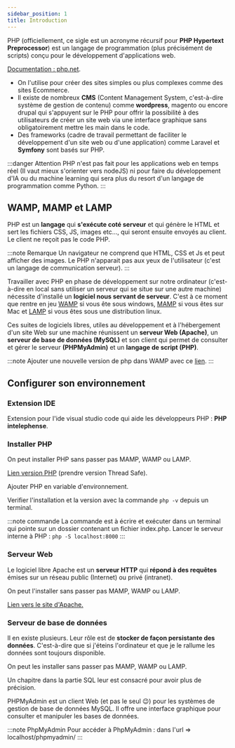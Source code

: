 ```yaml
---
sidebar_position: 1
title: Introduction
---
```


PHP (officiellement, ce sigle est un acronyme récursif pour **PHP Hypertext Preprocessor**) est un langage de programmation (plus précisément de scripts) conçu pour le développement d'applications web.

[Documentation : php.net](https://www.php.net/).

* On l'utilise pour créer des sites simples ou plus complexes comme des sites Ecommerce.
* Il existe de nombreux **CMS** (Content Management System, c'est-à-dire système de gestion de contenu) comme **wordpress**, magento ou encore drupal qui s'appuyent sur le PHP pour offrir la possibilité à des utilisateurs de créer un site web via une interface graphique sans obligatoirement mettre les main dans le code.
* Des frameworks (cadre de travail permettant de faciliter le développement d'un site web ou d'une application) comme Laravel et **Symfony** sont basés sur PHP.

:::danger Attention
PHP n'est pas fait pour les applications web en temps réel (Il vaut mieux s'orienter vers nodeJS) ni pour faire du développement d'IA ou du machine learning qui sera plus du resort d'un langage de programmation comme Python.
:::

## WAMP, MAMP et LAMP

PHP est un **langage** qui **s'exécute coté serveur** et qui génère le HTML et sert les fichiers CSS, JS, images etc..., qui seront ensuite envoyés au client. Le client ne reçoit pas le code PHP.

:::note Remarque
Un navigateur ne comprend que HTML, CSS et Js et peut afficher des images. Le PHP n'apparait pas aux yeux de l'utilisateur (c'est un langage de communication serveur).
:::

Travailler avec PHP en phase de développement sur notre ordinateur (c'est-à-dire en local sans utiliser un serveur qui se situe sur une autre machine) nécessite d'installé un **logiciel nous servant de serveur**. C'est à ce moment que rentre en jeu [WAMP](https://www.wampserver.com/) si vous ête sous windows, [MAMP](https://www.mamp.info/en/mamp/mac/) si vous êtes sur Mac et [LAMP](https://doc.ubuntu-fr.org/lamp) si vous êtes sous une distribution linux.

Ces suites de logiciels libres, utiles au développement et à l'hébergement d'un site Web sur une machine réunissent un **serveur Web (Apache)**, un **serveur de base de données (MySQL)** et son client qui permet de consulter et gérer le serveur **(PHPMyAdmin)** et un **langage de script (PHP)**.

:::note
Ajouter une nouvelle version de php dans WAMP avec ce [lien](https://wampserver.aviatechno.net/).
:::

## Configurer son environnement

### Extension IDE
Extension pour l'ide visual studio code qui aide les développeurs PHP : **PHP intelephense**.

### Installer PHP

On peut installer PHP sans passer pas MAMP, WAMP ou LAMP.

[Lien version PHP](https://www.php.net/downloads) (prendre version Thread Safe).

Ajouter PHP en variable d'environnement.

Verifier l'installation et la version avec la commande `php -v` depuis un terminal.


:::note commande
La commande est à écrire et exécuter dans un terminal qui pointe sur un dossier contenant un fichier index.php.
Lancer le serveur interne à PHP : `php -S localhost:8000`
:::

### Serveur Web

Le logiciel libre Apache est un **serveur HTTP** qui **répond à des requêtes** émises sur un réseau public (Internet) ou privé (intranet).

On peut l'installer sans passer pas MAMP, WAMP ou LAMP.

[Lien vers le site d'Apache.](https://httpd.apache.org/)

### Serveur de base de données

Il en existe plusieurs. Leur rôle est de **stocker de façon persistante des données**.
C'est-à-dire que si j'éteins l'ordinateur et que je le rallume les données sont toujours disponible.

On peut les installer sans passer pas MAMP, WAMP ou LAMP.

Un chapitre dans la partie SQL leur est consacré pour avoir plus de précision.

PHPMyAdmin est un client Web (et pas le seul :wink:) pour les systèmes de gestion de base de données MySQL. Il offre une interface graphique pour consulter et manipuler les bases de données.

:::note PhpMyAdmin
Pour accéder à PhpMyAdmin : dans l'url => localhost/phpmyadmin/
:::